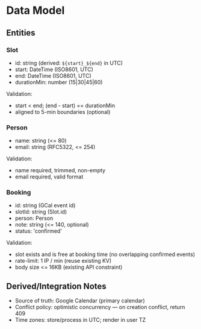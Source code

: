 # Data Model

## Entities

### Slot

- id: string (derived: `${start}_${end}` in UTC)
- start: DateTime (ISO8601, UTC)
- end: DateTime (ISO8601, UTC)
- durationMin: number (15|30|45|60)

Validation:

- start < end; (end - start) == durationMin
- aligned to 5-min boundaries (optional)

### Person

- name: string (<= 80)
- email: string (RFC5322, <= 254)

Validation:

- name required, trimmed, non-empty
- email required, valid format

### Booking

- id: string (GCal event id)
- slotId: string (Slot.id)
- person: Person
- note: string (<= 140, optional)
- status: 'confirmed'

Validation:

- slot exists and is free at booking time (no overlapping confirmed events)
- rate-limit: 1 IP / min (reuse existing KV)
- body size <= 16KB (existing API constraint)

## Derived/Integration Notes

- Source of truth: Google Calendar (primary calendar)
- Conflict policy: optimistic concurrency — on creation conflict, return 409
- Time zones: store/process in UTC; render in user TZ
